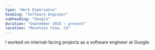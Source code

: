 ```yaml
---
type: "Work Experience"
heading: "Software Engineer"
subheading: "Google"
duration: "September 2015 – present"
location: "Mountain View, CA"
---
```

I worked on internal-facing projects as a software engineer at Google.
